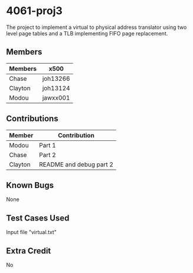 # 4061-proj3
The project to implement a virtual to physical address translator using two level page tables and a TLB implementing FIFO page replacement.

## Members

|Members| x500 |
|-------|------|
|Chase | joh13266|
| Clayton| joh13124|
| Modou | jawxx001|

## Contributions

|Member| Contribution|
|------|-------------|
|Modou| Part 1|
|Chase| Part 2|
|Clayton|README and debug part 2|

## Known Bugs
None

## Test Cases Used
Input file "virtual.txt"

## Extra Credit
No
